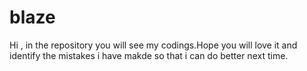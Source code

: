 # blaze
Hi , in the repository you will see my codings.Hope you will love it and identify the mistakes i have makde so that i can do better next time.

